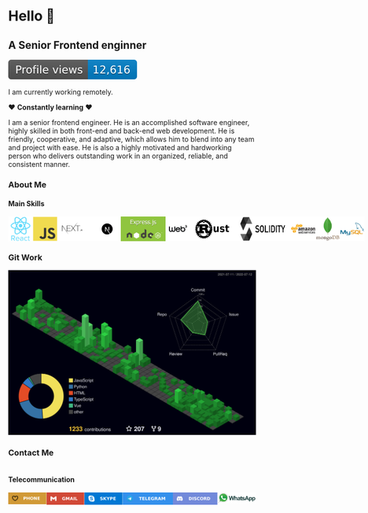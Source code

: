 # Hello 👋
## A Senior Frontend enginner
![profile views](./doc/profileview.svg)

I am currently working remotely.

❤️ **Constantly learning** ❤️

I am a senior frontend engineer.
 He is an accomplished software engineer, highly skilled in both front-end and back-end web development. He is friendly, cooperative, and adaptive, which allows him to blend into any team and project with ease. He is also a highly motivated and hardworking person who delivers outstanding work in an organized, reliable, and consistent manner.

### About Me
#### Main Skills
<div style='display: flex; '>
<img src='./doc/react.svg' width='50'>
<img src='./doc/js.svg' width='50'>
<img src='./doc/next.png' height='50'>
 <img src='./doc/express.png' height='50'>
<img src='./doc/web3.webp' width='50'>
<img src='./doc/rust.png' width='90'>
<img src='./doc/solidity.png' width='115'>
<img src='./doc/aws.svg' width='50'>
<img src='./doc/mongodb.svg' width='50'>
<img src='./doc/mysql.svg' width='50'>
</div>


### Git Work
![Review](./doc/review.svg)

### Contact Me
<!-- #### Social Link -->
<div style='display: flex; '>
<!-- <a href='https://www.linkedin.com/in/andrey-brooks-8aa28625b/' target='_blank' width='100'>
<img src='./doc/linkedin.png' width='90' title='+12096833894'>
</a> -->
<!-- <img src='./doc/twitter.png' width='100' title='+12096833894'> -->
</div>

#### Telecommunication
<div style='display: flex; '>
<a href='mailto:+12096833894' target='_blank' width='100'>
<img src='./doc/phone.svg' width='100' title='+12096833894'>
</a>
<a href='mailto:memok.gmd@gmail.com' target='_blank' width='100'>
<img src='./doc/mail.svg' width='100' title='memok.gmd@gmail.com'>
</a>
<a href='https://join.skype.com/invite/NffEWcmhlBAM' target='_blank' width='100'>
<img src='./doc/skype.svg' width='100' title='live:.cid.fd8ced07bdabb2c3'>
</a>
<a href='https://t.me/super_125' target='_blank' width='100'>
<img src='./doc/telegram.svg' width='132' title='super_125'>
</a>
<a href='https://discordapp.com/users/Super_#7916' target='_blank' width='100'>
<img src='./doc/discord.svg' width='118' title='CryptoSuper#4847'>
</a>
<a href='https://wa.me/12098134202' target='_blank' width='100'>
<img src='./doc/whatsapp.png' width='100' title='+12098134202'>
</a>
</div>
